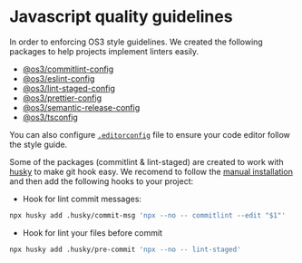 # Javascript quality guidelines

In order to enforcing OS3 style guidelines. We created the following packages to help projects implement linters easily.

- [@os3/commitlint-config](./packages/commitlint/README.md)
- [@os3/eslint-config](./packages/eslint/README.md)
- [@os3/lint-staged-config](./packages/lint-staged/README.md)
- [@os3/prettier-config](./packages/prettier/README.md)
- [@os3/semantic-release-config](./packages/semantic-release/README.md)
- [@os3/tsconfig](./packages/tsconfig/README.md)

You can also configure [`.editorconfig`](./.editorconfig) file to ensure your code editor follow the style guide.

Some of the packages (commitlint & lint-staged) are created to work with [husky](https://typicode.github.io/husky/) to make git hook easy. We recomend to follow the [manual installation](https://typicode.github.io/husky/#/?id=manual) and then add the following hooks to your project:

- Hook for lint commit messages:

```bash
npx husky add .husky/commit-msg 'npx --no -- commitlint --edit "$1"'
```

- Hook for lint your files before commit

```bash
npx husky add .husky/pre-commit 'npx --no -- lint-staged'
```
